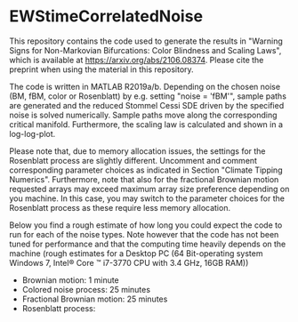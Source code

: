 # EWStimeCorrelatedNoise
This repository contains the code used to generate the results in "Warning Signs for Non-Markovian Bifurcations: Color Blindness and Scaling Laws", which is available at https://arxiv.org/abs/2106.08374. Please cite the preprint when using the material in this repository.

The code is written in MATLAB R2019a/b. Depending on the chosen noise (BM, fBM, color or Rosenblatt) by e.g. setting "noise = 'fBM'", sample paths are generated and the reduced Stommel Cessi SDE driven by the specified noise is solved numerically. Sample paths move along the corresponding critical manifold. Furthermore, the scaling law is calculated and shown in a log-log-plot.

Please note that, due to memory allocation issues, the settings for the Rosenblatt process are slightly different. Uncomment and comment corresponding parameter choices as indicated in Section "Climate Tipping Numerics". Furthermore, note that also for the fractional Brownian motion requested arrays may exceed maximum array size preference depending on you machine. In this case, you may switch to the parameter choices for the Rosenblatt process as these require less memory allocation.

Below you find a rough estimate of how long you could expect the code to run for each of the noise types. Note however that the code has not been tuned for performance and that the computing time heavily depends on the machine (rough estimates for a Desktop PC (64 Bit-operating system Windows 7, Intel® Core ™ i7-3770 CPU with 3.4 GHz, 16GB RAM))
<ul>
      <li> Brownian motion: 1 minute </li>
      <li> Colored noise process: 25 minutes </li>
      <li> Fractional Brownian motion: 25 minutes </li>
       <li> Rosenblatt process: </li>
    </ul>
